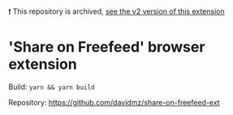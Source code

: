 ❗ This repository is archived, [see the v2 version of this extension](https://github.com/davidmz/share-on-freefeed-ext-v2)

# 'Share on Freefeed' browser extension

Build: `yarn && yarn build`

Repository: https://github.com/davidmz/share-on-freefeed-ext
